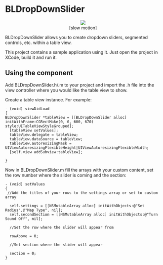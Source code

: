 # BLDropDownSlider

<p align="center">
<img src="http://i.imgur.com/J3yJzQy.gif">
<br>
[slow motion]
</p>


BLDropDownSlider allows you to create dropdown sliders, segmented controls, etc. within a table view. 

This project contains a sample application using it. Just open the project in XCode, build it and run it.

## Using the component

Add BLDropDownSlider.h/.m to your project and import the .h file into the view controller where you would like the table view to show.

Create a table view instance. For example:

	- (void) viewDidLoad
	{
    BLDropDownSlider *tableView = [[BLDropDownSlider alloc] initWithFrame:CGRectMake(0, 0, 600, 670) style:UITableViewStyleGrouped];
      [tableView setValues];
      tableView.delegate = tableView;
      tableView.dataSource = tableView;
      tableView.autoresizingMask = UIViewAutoresizingFlexibleHeight|UIViewAutoresizingFlexibleWidth;
      [self.view addSubview:tableView];
      
	}
    
Now in BLDropDownSlider.m fill the arrays with your custom content, set the row number where the slider is coming and the section:


	- (void) setValues 
	{
     //Add the titles of your rows to the settings array or set to custom array
    
      self.settings = [[NSMutableArray alloc] initWithObjects:@"Set Radius",@"Map Type", nil];
      self.secondSection = [[NSMutableArray alloc] initWithObjects:@"Turn Sound Off", nil];
    
      //Set the row where the slider will appear from
    
      rowAbove = 0;
    
      //Set section where the slider will appear
    
      section = 0;
	}
      

      
